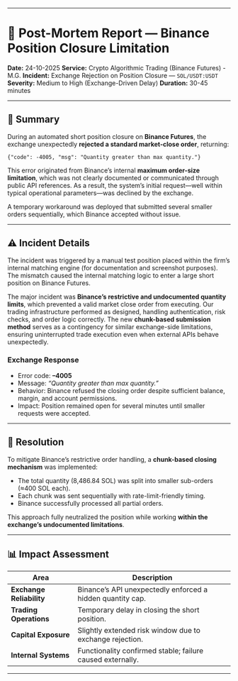 
---

# 🧾 Post-Mortem Report — Binance Position Closure Limitation

**Date:** 24-10-2025 
**Service:** Crypto Algorithmic Trading (Binance Futures) - M.G.
**Incident:** Exchange Rejection on Position Closure — `SOL/USDT:USDT`
**Severity:** Medium to High (Exchange-Driven Delay)
**Duration:** 30-45 minutes

---

## 🧩 **Summary**

During an automated short position closure on **Binance Futures**, the exchange unexpectedly **rejected a standard market-close order**, returning:

```
{"code": -4005, "msg": "Quantity greater than max quantity."}
```

This error originated from Binance’s internal **maximum order-size limitation**, which was not clearly documented or communicated through public API references.
As a result, the system’s initial request—well within typical operational parameters—was declined by the exchange.

A temporary workaround was deployed that submitted several smaller orders sequentially, which Binance accepted without issue.

---

## ⚠️ **Incident Details**

The incident was triggered by a manual test position placed within the firm’s internal matching engine (for documentation and screenshot purposes). The mismatch caused the internal matching logic to enter a large short position on Binance Futures.

The major incident was **Binance’s restrictive and undocumented quantity limits**, which prevented a valid market close order from executing.
Our trading infrastructure performed as designed, handling authentication, risk checks, and order logic correctly.
The new **chunk-based submission method** serves as a contingency for similar exchange-side limitations, ensuring uninterrupted trade execution even when external APIs behave unexpectedly.

### **Exchange Response**

* Error code: **–4005**
* Message: *“Quantity greater than max quantity.”*
* Behavior: Binance refused the closing order despite sufficient balance, margin, and account permissions.
* Impact: Position remained open for several minutes until smaller requests were accepted.


---

## 🧠 **Resolution**

To mitigate Binance’s restrictive order handling, a **chunk-based closing mechanism** was implemented:

* The total quantity (8,486.84 SOL) was split into smaller sub-orders (≈400 SOL each).
* Each chunk was sent sequentially with rate-limit-friendly timing.
* Binance successfully processed all partial orders.

This approach fully neutralized the position while working **within the exchange’s undocumented limitations**.

---

## 📊 **Impact Assessment**

| Area                     | Description                                                |
| ------------------------ | ---------------------------------------------------------- |
| **Exchange Reliability** | Binance’s API unexpectedly enforced a hidden quantity cap. |
| **Trading Operations**   | Temporary delay in closing the short position.             |
| **Capital Exposure**     | Slightly extended risk window due to exchange rejection.   |
| **Internal Systems**     | Functionality confirmed stable; failure caused externally. |

---


